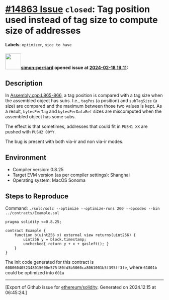 # [\#14863 Issue](https://github.com/ethereum/solidity/issues/14863) `closed`: Tag position used instead of tag size to compute size of addresses
**Labels**: `optimizer`, `nice to have`


#### <img src="https://avatars.githubusercontent.com/u/20846241?v=4" width="50">[simon-perriard](https://github.com/simon-perriard) opened issue at [2024-02-18 19:11](https://github.com/ethereum/solidity/issues/14863):

## Description

In [Assembly.cpp:L865-866](https://github.com/ethereum/solidity/blob/5fe31737472cc593cc9957d24a964ebf5491cbeb/libevmasm/Assembly.cpp#L865-L866), a tag position is compared with a tag size when the assembled object has subs. I.e., `tagPos` (a position) and `subTagSize` (a size) are compared and the maximum between those two values is kept. As a result, `bytesPerTag` and `bytesPerDataRef` sizes are miscomputed when the assembled object has some subs.

The effect is that sometimes, addresses that could fit in `PUSH1 XX` are pushed with `PUSH2 00YY`.

The bug is present with both via-ir and non via-ir modes.

## Environment

- Compiler version: 0.8.25
- Target EVM version (as per compiler settings): Shanghai
- Operating system: MacOS Sonoma

## Steps to Reproduce

Command: `./solc/solc --optimize --optimize-runs 200 --opcodes --bin ../contracts/Example.sol`

```solidity
pragma solidity <=0.8.25;

contract Example { 
    function b(uint256 x) external view returns(uint256) {
        uint256 y = block.timestamp;
        unchecked{ return y + x + gasleft(); }
    }
}
```

The init code generated for this contract is `6080604052348015600e575f80fd5b5060ca8061001b5f395ff3fe`, where `61001b` could be optimized into `601a`




-------------------------------------------------------------------------------



[Export of Github issue for [ethereum/solidity](https://github.com/ethereum/solidity). Generated on 2024.12.15 at 06:45:24.]
